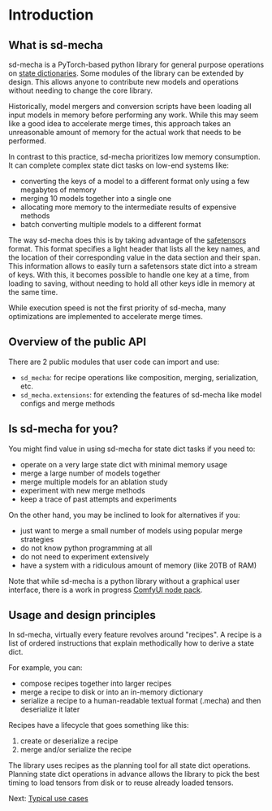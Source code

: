 # Introduction

## What is sd-mecha

sd-mecha is a PyTorch-based python library for general purpose operations on [state dictionaries](https://pytorch.org/tutorials/recipes/recipes/what_is_state_dict.html).
Some modules of the library can be extended by design. This allows anyone to contribute new models and operations without needing to change the core library.

Historically, model mergers and conversion scripts have been loading all input models in memory before performing any work.
While this may seem like a good idea to accelerate merge times, this approach takes an unreasonable amount of memory for the actual work that needs to be performed.

In contrast to this practice, sd-mecha prioritizes low memory consumption. It can complete complex state dict tasks on low-end systems like:
- converting the keys of a model to a different format only using a few megabytes of memory
- merging 10 models together into a single one
- allocating more memory to the intermediate results of expensive methods
- batch converting multiple models to a different format

The way sd-mecha does this is by taking advantage of the [safetensors](https://github.com/huggingface/safetensors) format.
This format specifies a light header that lists all the key names, and the location of their corresponding value in the data section and their span.
This information allows to easily turn a safetensors state dict into a stream of keys.
With this, it becomes possible to handle one key at a time, from loading to saving, without needing to hold all other keys idle in memory at the same time.

While execution speed is not the first priority of sd-mecha, many optimizations are implemented to accelerate merge times.

## Overview of the public API

There are 2 public modules that user code can import and use:
- `sd_mecha`: for recipe operations like composition, merging, serialization, etc.
- `sd_mecha.extensions`: for extending the features of sd-mecha like model configs and merge methods


## Is sd-mecha for you?

You might find value in using sd-mecha for state dict tasks if you need to:
- operate on a very large state dict with minimal memory usage
- merge a large number of models together
- merge multiple models for an ablation study
- experiment with new merge methods
- keep a trace of past attempts and experiments

On the other hand, you may be inclined to look for alternatives if you:
- just want to merge a small number of models using popular merge strategies
- do not know python programming at all
- do not need to experiment extensively
- have a system with a ridiculous amount of memory (like 20TB of RAM)

Note that while sd-mecha is a python library without a graphical user interface, there is a work in progress [ComfyUI node pack](https://github.com/ljleb/comfy-mecha).

## Usage and design principles

In sd-mecha, virtually every feature revolves around "recipes".
A recipe is a list of ordered instructions that explain methodically how to derive a state dict.

For example, you can:
- compose recipes together into larger recipes
- merge a recipe to disk or into an in-memory dictionary
- serialize a recipe to a human-readable textual format (.mecha) and then deserialize it later

Recipes have a lifecycle that goes something like this:
1. create or deserialize a recipe
2. merge and/or serialize the recipe

The library uses recipes as the planning tool for all state dict operations.
Planning state dict operations in advance allows the library to pick the best timing to load tensors from disk or to reuse already loaded tensors.

Next: [Typical use cases](../1-typical-use-cases)
